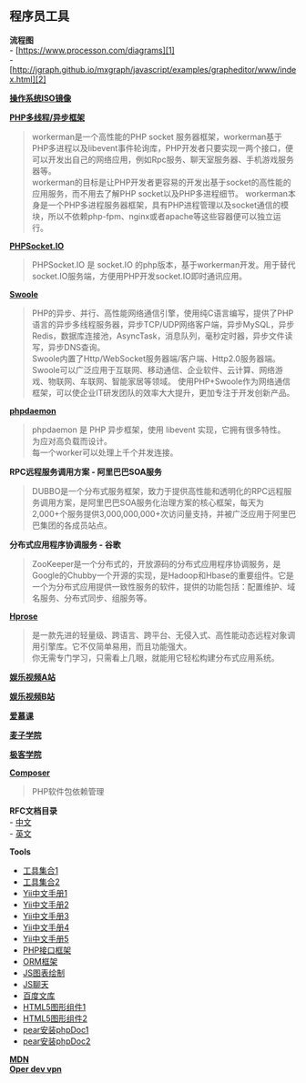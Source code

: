 ﻿  
## 程序员工具  
  
**流程图**  
    - [https://www.processon.com/diagrams][1]  
    - [http://jgraph.github.io/mxgraph/javascript/examples/grapheditor/www/index.html][2]  
  
**[操作系统ISO镜像](http://msdn.itellyou.cn/)**  
  
**[PHP多线程/异步框架](http://www.workerman.net/)**  
> workerman是一个高性能的PHP socket 服务器框架，workerman基于PHP多进程以及libevent事件轮询库，PHP开发者只要实现一两个接口，便可以开发出自己的网络应用，例如Rpc服务、聊天室服务器、手机游戏服务器等。  
    workerman的目标是让PHP开发者更容易的开发出基于socket的高性能的应用服务，而不用去了解PHP socket以及PHP多进程细节。 workerman本身是一个PHP多进程服务器框架，具有PHP进程管理以及socket通信的模块，所以不依赖php-fpm、nginx或者apache等这些容器便可以独立运行。  
  
**[PHPSocket.IO](https://github.com/walkor/phpsocket.io#phpsocketio)**  
> PHPSocket.IO 是 socket.IO 的php版本，基于workerman开发。用于替代socket.IO服务端，方便用PHP开发socket.IO即时通讯应用。  
  
**[Swoole](http://www.swoole.com/)**  
> PHP的异步、并行、高性能网络通信引擎，使用纯C语言编写，提供了PHP语言的异步多线程服务器，异步TCP/UDP网络客户端，异步MySQL，异步Redis，数据库连接池，AsyncTask，消息队列，毫秒定时器，异步文件读写，异步DNS查询。  
Swoole内置了Http/WebSocket服务器端/客户端、Http2.0服务器端。  
Swoole可以广泛应用于互联网、移动通信、企业软件、云计算、网络游戏、物联网、车联网、智能家居等领域。 使用PHP+Swoole作为网络通信框架，可以使企业IT研发团队的效率大大提升，更加专注于开发创新产品。  
  
**[phpdaemon](https://daemon.io/)**  
> phpdaemon 是 PHP 异步框架，使用 libevent 实现，它拥有很多特性。  
为应对高负载而设计。  
每一个worker可以处理上千个并发连接。  
  
**RPC远程服务调用方案 - 阿里巴巴SOA服务**  
> DUBBO是一个分布式服务框架，致力于提供高性能和透明化的RPC远程服务调用方案，是阿里巴巴SOA服务化治理方案的核心框架，每天为2,000+个服务提供3,000,000,000+次访问量支持，并被广泛应用于阿里巴巴集团的各成员站点。  
  
**分布式应用程序协调服务 - 谷歌**  
> ZooKeeper是一个分布式的，开放源码的分布式应用程序协调服务，是Google的Chubby一个开源的实现，是Hadoop和Hbase的重要组件。它是一个为分布式应用提供一致性服务的软件，提供的功能包括：配置维护、域名服务、分布式同步、组服务等。  
  
**[Hprose](http://www.hprose.com/)**  
> 是一款先进的轻量级、跨语言、跨平台、无侵入式、高性能动态远程对象调用引擎库。它不仅简单易用，而且功能强大。  
你无需专门学习，只需看上几眼，就能用它轻松构建分布式应用系统。  
  
**[娱乐视频A站](http://www.acfun.tv/a/aa4955809)**  
  
**[娱乐视频B站](http://www.bilibili.com/)**  
  
**[爱慕课](http://www.imooc.com/)**  
  
**[麦子学院](http://www.maiziedu.com/)**  
  
**[极客学院](http://www.jikexueyuan.com/)**  
  
**[Composer](http://www.phpcomposer.com/)**  
> PHP软件包依赖管理  
  
**RFC文档目录**  
    - [中文](http://man.chinaunix.net/develop/rfc/default.htm)  
    - [英文](http://www.ietf.org/rfc/)  
  
**Tools**  

- [工具集合1](http://tool.oschina.net/)  
- [工具集合2](http://tool.lu/)  
- [Yii中文手册1](http://www.php100.com/manual/yii/)  
- [Yii中文手册2](http://yii2.techbrood.com/)  
- [Yii中文手册3](http://www.digpage.com/preface.html)  
- [Yii中文手册4](http://www.yiichina.com/doc/guide/2.0/intro-yii)  
- [Yii中文手册5](http://www.yiifans.com/yii2/guide/intro-yii.html)  
- [PHP接口框架](http://www.phalapi.net/)  
- [ORM框架](http://www.notorm.com/)  
- [JS图表绘制](http://www.bootcss.com/p/chart.js/)  
- [JS聊天](http://chatjs.net/)  
- [百度文库](http://wenku.baidu.com/course/list/5)  
- [HTML5图形组件1](http://demo.qunee.com/)  
- [HTML5图形组件2](http://jointjs.com/demos)  
- [pear安装phpDoc1](https://pear.phpdoc.org/)  
- [pear安装phpDoc2](https://www.phpdoc.org/)  
  
**[MDN](https://developer.mozilla.org/en-US/)**  
**[Oper dev vpn](http://get.opera.com/ftp/pub/opera-developer/40.0.2296.0/)**  
  
  
  [1]: https://www.processon.com/diagrams  
  [2]: http://jgraph.github.io/mxgraph/javascript/examples/grapheditor/www/index.html  
